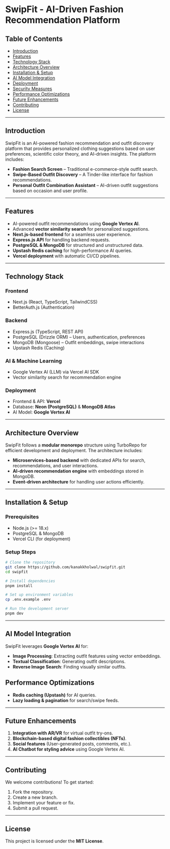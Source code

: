 # SwipFit - AI-Driven Fashion Recommendation Platform

## Table of Contents

- [Introduction](#introduction)
- [Features](#features)
- [Technology Stack](#technology-stack)
- [Architecture Overview](#architecture-overview)
- [Installation & Setup](#installation--setup)
- [AI Model Integration](#ai-model-integration)
- [Deployment](#deployment)
- [Security Measures](#security-measures)
- [Performance Optimizations](#performance-optimizations)
- [Future Enhancements](#future-enhancements)
- [Contributing](#contributing)
- [License](#license)

---

## Introduction

SwipFit is an AI-powered fashion recommendation and outfit discovery platform that provides personalized clothing suggestions based on user preferences, scientific color theory, and AI-driven insights. The platform includes:

- **Fashion Search Screen** – Traditional e-commerce-style outfit search.
- **Swipe-Based Outfit Discovery** – A Tinder-like interface for fashion recommendations.
- **Personal Outfit Combination Assistant** – AI-driven outfit suggestions based on occasion and user profile.

---

## Features

- AI-powered outfit recommendations using **Google Vertex AI**.
- Advanced **vector similarity search** for personalized suggestions.
- **Next.js-based frontend** for a seamless user experience.
- **Express.js API** for handling backend requests.
- **PostgreSQL & MongoDB** for structured and unstructured data.
- **Upstash Redis caching** for high-performance AI queries.
- **Vercel deployment** with automatic CI/CD pipelines.

---

## Technology Stack

### Frontend

- Next.js (React, TypeScript, TailwindCSS)
- BetterAuth.js (Authentication)

### Backend

- Express.js (TypeScript, REST API)
- PostgreSQL (Drizzle ORM) – Users, authentication, preferences
- MongoDB (Mongoose) – Outfit embeddings, swipe interactions
- Upstash Redis (Caching)

### AI & Machine Learning

- Google Vertex AI (LLM) via Vercel AI SDK
- Vector similarity search for recommendation engine

### Deployment

- Frontend & API: **Vercel**
- Database: **Neon (PostgreSQL)** & **MongoDB Atlas**
- AI Model: **Google Vertex AI**

---

## Architecture Overview

SwipFit follows a **modular monorepo** structure using TurboRepo for efficient development and deployment. The architecture includes:

- **Microservices-based backend** with dedicated APIs for search, recommendations, and user interactions.
- **AI-driven recommendation engine** with embeddings stored in MongoDB.
- **Event-driven architecture** for handling user actions efficiently.

---

## Installation & Setup

### Prerequisites

- Node.js (>= 18.x)
- PostgreSQL & MongoDB
- Vercel CLI (for deployment)

### Setup Steps

```sh
# Clone the repository
git clone https://github.com/kanakkholwal/swipfit.git
cd swipfit

# Install dependencies
pnpm install

# Set up environment variables
cp .env.example .env

# Run the development server
pnpm dev
```

---

## AI Model Integration

SwipFit leverages **Google Vertex AI** for:

- **Image Processing**: Extracting outfit features using vector embeddings.
- **Textual Classification**: Generating outfit descriptions.
- **Reverse Image Search**: Finding visually similar outfits.



## Performance Optimizations

- **Redis caching (Upstash)** for AI queries.
- **Lazy loading & pagination** for search/swipe feeds.

---

## Future Enhancements

1. **Integration with AR/VR** for virtual outfit try-ons.
2. **Blockchain-based digital fashion collectibles (NFTs)**.
3. **Social features** (User-generated posts, comments, etc.).
4. **AI Chatbot for styling advice** using Google Vertex AI.

---

## Contributing

We welcome contributions! To get started:

1. Fork the repository.
2. Create a new branch.
3. Implement your feature or fix.
4. Submit a pull request.

---

## License

This project is licensed under the **MIT License**.
